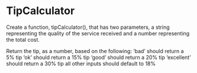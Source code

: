 # TipCalculator

Create a function, tipCalculator(), that has two parameters, a string representing the quality of the service received and a number representing the total cost.

Return the tip, as a number, based on the following:
‘bad’ should return a 5% tip
‘ok’ should return a 15% tip
‘good’ should return a 20% tip
‘excellent’ should return a 30% tip
all other inputs should default to 18%

